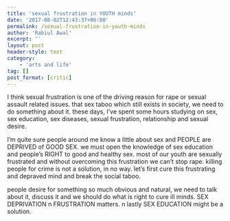 ```yaml
---
title: 'sexual frustration in YOUTH minds'
date: '2017-08-02T12:43:37+06:00'
permalink: /sexual-frustration-in-youth-minds
author: 'Rabiul Awal'
excerpt: ''
layout: post
header-style: text
category:
    - 'arts and life'
tag: []
post_format: [critic]
---
```

I think sexual frustration is one of the driving reason for rape or sexual assault related issues. that sex taboo which still exists in society, we need to do something about it. these days, I’ve spent some hours studying on sex, sex education, sex diseases, sexual frustration, relationship and sexual desire.

I’m quite sure people around me know a little about sex and PEOPLE are DEPRIVED of GOOD SEX. we must open the knowledge of sex education and people’s RIGHT to good and h<span class="text_exposed_show">ealthy sex. most of our youth are sexually frustrated and without overcoming this frustration we can’t stop rape. killing people for crime is not a solution, in no way. let’s first cure this frustrating and depraved mind and break the social taboo.</span>

people desire for something so much obvious and natural, we need to talk about it, discuss it and we should do what is right to cure ill minds. SEX DEPRIVATION n FRUSTRATION matters. n lastly SEX EDUCATION might be a solution.

